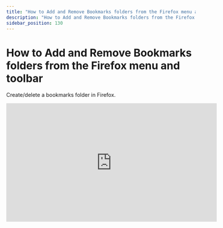 ```yaml
---
title: "How to Add and Remove Bookmarks folders from the Firefox menu and toolbar"
description: "How to Add and Remove Bookmarks folders from the Firefox menu and toolbar"
sidebar_position: 130
---
```

# How to Add and Remove Bookmarks folders from the Firefox menu and toolbar

Create/delete a bookmarks folder in Firefox.

<iframe width="560" height="315" src="https://www.youtube.com/embed/LGF1jQy-1x4?si=ZNYyiFBHe1JdVfaG" title="YouTube video player" frameborder="0" allow="accelerometer; autoplay; clipboard-write; encrypted-media; gyroscope; picture-in-picture; web-share" referrerpolicy="strict-origin-when-cross-origin" allowfullscreen></iframe>